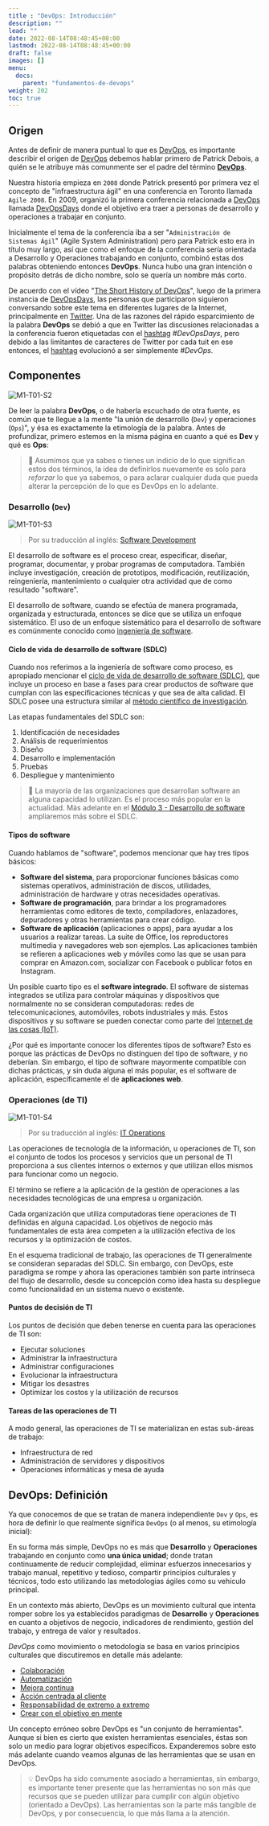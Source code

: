 ```yaml
---
title : "DevOps: Introducción"
description: ""
lead: ""
date: 2022-08-14T08:48:45+00:00
lastmod: 2022-08-14T08:48:45+00:00
draft: false
images: []
menu:
  docs:
    parent: "fundamentos-de-devops"
weight: 202
toc: true
---
```

<!-- markdownlint-disable MD026 -->

## Origen

Antes de definir de manera puntual lo que es [DevOps][Glosario - DevOps], es importante describir el origen de [DevOps][Glosario - DevOps] debemos hablar primero de Patrick Debois, a quién se le atribuye más comunmente ser el padre del término **[DevOps][Glosario - DevOps]**.

Nuestra historia empieza en `2008` donde Patrick presentó por primera vez el concepto de "infraestructura ágil" en una conferencia en Toronto llamada `Agile 2008`. En 2009, organizó la primera conferencia relacionada a [DevOps][Glosario - DevOps] llamada [DevOpsDays] donde el objetivo era traer a personas de desarrollo y operaciones a trabajar en conjunto.

Inicialmente el tema de la conferencia iba a ser "`Administración de Sistemas Ágil`" (Agile System Administration) pero para Patrick esto era in título muy largo, así que como el enfoque de la conferencia sería orientada a Desarrollo y Operaciones trabajando en conjunto, combinó estas dos palabras obteniendo entonces **DevOps**. Nunca hubo una gran intención o propósito detrás de dicho nombre, solo se quería un nombre más corto.

De acuerdo con el vídeo "[The Short History of DevOps]", luego de la primera instancia de [DevOpsDays], las personas que participaron siguieron conversando sobre este tema en diferentes lugares de la Internet, principalmente en [Twitter]. Una de las razones del rápido esparcimiento de la palabra **DevOps** se debió a que en Twitter las discusiones relacionadas a la conferencia fueron etiquetadas con el [hashtag] *#DevOpsDays*, pero debido a las limitantes de caracteres de Twitter por cada tuit en ese entonces, el [hashtag] evolucionó a ser simplemente *#DevOps*.

## Componentes

![M1-T01-S2](images/M1-T01-S2.png)

De leer la palabra **DevOps**, o de haberla escuchado de otra fuente, es común que te llegue a la mente "la unión de desarrollo (`Dev`) y operaciones (`Ops`)", y ésa es exactamente la etimología de la palabra. Antes de profundizar, primero estemos en la misma página en cuanto a qué es **Dev** y qué es **Ops**:

> :speech_balloon: Asumimos que ya sabes o tienes un indicio de lo que significan estos dos términos, la idea de definirlos nuevamente es solo para *reforzar* lo que ya sabemos, o para aclarar cualquier duda que pueda alterar la percepción de lo que es DevOps en lo adelante.

### Desarrollo (`Dev`)

![M1-T01-S3](images/M1-T01-S3.png)

> Por su traducción al inglés: [Software Development]

El desarrollo de software es el proceso crear, especificar, diseñar, programar, documentar, y probar programas de computadora. También incluye investigación, creación de prototipos, modificación, reutilización, reingeniería, mantenimiento o cualquier otra actividad que de como resultado "software".

El desarrollo de software, cuando se efectúa de manera programada, organizada  y estructurada, entonces se dice que se utiliza un enfoque sistemático. El uso de un enfoque sistemático para el desarrollo de software es comúnmente conocido como [ingeniería de software][Software Engineering].

#### Ciclo de vida de desarrollo de software (SDLC)

Cuando nos referimos a la ingeniería de software como proceso, es apropiado mencionar el [ciclo de vida de desarrollo de software (SDLC)][SDLC], que incluye un proceso en base a fases para crear productos de software que cumplan con las especificaciones técnicas y que sea de alta calidad. El SDLC posee una estructura similar al [método científico de investigación][Método de investigación].

Las etapas fundamentales del SDLC son:

1. Identificación de necesidades
2. Análisis de requerimientos
3. Diseño
4. Desarrollo e implementación
5. Pruebas
6. Despliegue y mantenimiento

> :thought_balloon: La mayoría de las organizaciones que desarrollan software an alguna capacidad lo utilizan. Es el proceso más popular en la actualidad. Más adelante en el [Módulo 3 - Desarrollo de software](../03-ciclo-de-desarrollo-de-software/README.md) ampliaremos más sobre el SDLC.

#### Tipos de software

Cuando hablamos de "software", podemos mencionar que hay tres tipos básicos:

- **Software del sistema**, para proporcionar funciones básicas como sistemas operativos, administración de discos, utilidades, administración de hardware y otras necesidades operativas.
- **Software de programación**, para brindar a los programadores herramientas como editores de texto, compiladores, enlazadores, depuradores y otras herramientas para crear código.
- **Software de aplicación** (aplicaciones o apps), para ayudar a los usuarios a realizar tareas. La suite de Office, los reproductores multimedia y navegadores web son ejemplos. Las aplicaciones también se refieren a aplicaciones web y móviles como las que se usan para comprar en Amazon.com, socializar con Facebook o publicar fotos en Instagram.

Un posible cuarto tipo es el **software integrado**. El software de sistemas integrados se utiliza para controlar máquinas y dispositivos que normalmente no se consideran computadoras: redes de telecomunicaciones, automóviles, robots industriales y más. Estos dispositivos y su software se pueden conectar como parte del [Internet de las cosas (IoT)][IoT].

¿Por qué es importante conocer los diferentes tipos de software? Esto es porque las prácticas de DevOps no distinguen del tipo de software, y no deberían. Sin embargo, el tipo de software mayormente compatible con dichas prácticas, y sin duda alguna el más popular, es el software de aplicación, específicamente el de **aplicaciones web**.

### Operaciones (de TI)

![M1-T01-S4](images/M1-T01-S4.png)

> Por su traducción al inglés: [IT Operations]

Las operaciones de tecnología de la información, u operaciones de TI, son el conjunto de todos los procesos y servicios que un personal de TI proporciona a sus clientes internos o externos y que utilizan ellos mismos para funcionar como un negocio.

El término se refiere a la aplicación de la gestión de operaciones a las necesidades tecnológicas de una empresa u organización.

Cada organización que utiliza computadoras tiene operaciones de TI definidas en alguna capacidad. Los objetivos de negocio más fundamentales de esta área competen a la utilización efectiva de los recursos y la optimización de costos.

En el esquema tradicional de trabajo, las operaciones de TI generalmente se consideran separadas del SDLC. Sin embargo, con DevOps, este paradigma se rompe y ahora las operaciones también son parte intrínseca del flujo de desarrollo, desde su concepción como idea hasta su despliegue como funcionalidad en un sistema nuevo o existente.

#### Puntos de decisión de TI

Los puntos de decisión que deben tenerse en cuenta para las operaciones de TI son:

- Ejecutar soluciones
- Administrar la infraestructura
- Administrar configuraciones
- Evolucionar la infraestructura
- Mitigar los desastres
- Optimizar los costos y la utilización de recursos

#### Tareas de las operaciones de TI

A modo general, las operaciones de TI se materializan en estas sub-áreas de trabajo:

- Infraestructura de red
- Administración de servidores y dispositivos
- Operaciones informáticas y mesa de ayuda

## DevOps: Definición

Ya que conocemos de que se tratan de manera independiente `Dev` y `Ops`, es hora de definir lo que realmente significa `DevOps` (o al menos, su etimología inicial):

En su forma más simple, DevOps no es más que **Desarrollo** y **Operaciones** trabajando en conjunto como **una única unidad**; donde tratan continuamente de reducir complejidad, eliminar esfuerzos innecesarios y trabajo manual, repetitivo y tedioso, compartir principios culturales y técnicos, todo esto utilizando las metodologías ágiles como su vehículo principal.

En un contexto más abierto, DevOps es un movimiento cultural que intenta romper sobre los ya establecidos paradigmas de **Desarrollo** y **Operaciones** en cuanto a objetivos de negocio, indicadores de rendimiento, gestión del trabajo, y entrega de valor y resultados.

*DevOps* como movimiento o metodología se basa en varios principios culturales que discutiremos en detalle más adelante:

- [Colaboración](2.principios-culturales.md#colaboración)
- [Automatización](2.principios-culturales.md#automatización)
- [Mejora continua](2.principios-culturales.md#mejora-continua)
- [Acción centrada al cliente](2.principios-culturales.md#acción-centrada-al-cliente)
- [Responsabilidad de extremo a extremo](2.principios-culturales.md#responsabilidad-de-extremo-a-extremo)
- [Crear con el objetivo en mente](2.principios-culturales.md#crear-con-el-objetivo-en-mente)

Un concepto erróneo sobre DevOps es "un conjunto de herramientas". Aunque si bien es cierto que existen herramientas esenciales, éstas son solo un medio para lograr objetivos específicos. Expanderemos sobre esto más adelante cuando veamos algunas de las herramientas que se usan en DevOps.

> :bulb: DevOps ha sido comumente asociado a herramientas, sin embargo, es importante tener presente que las herramientas no son más que recursos que se pueden utilizar para cumplir con algún objetivo (orientado a DevOps). Las herramientas son la parte más tangible de DevOps, y por consecuencia, lo que más llama a la atención.

<!-- Referencias -->
[Glosario - DevOps]: ../../glosario/terminos-generales.md#devops
[Método de investigación]: ../../referencias/enlaces#metodo-de-investigacion
[IoT]: ../../referencias/enlaces#iot
[DevOpsDays]: ../../referencias/enlaces#devopsdays
[Twitter]: ../../referencias/enlaces#twitter
[hashtag]: ../../referencias/enlaces#hashtag
[The Short History of DevOps]: ../../referencias/enlaces#the-short-history-of-devops
[SDLC]: ../../referencias/enlaces#sdlc
[Software Development]: ../../referencias/enlaces#software-development
[Software Engineering]: ../../referencias/enlaces#software-engineering
[IT Operations]: ../../referencias/enlaces#it-operations
